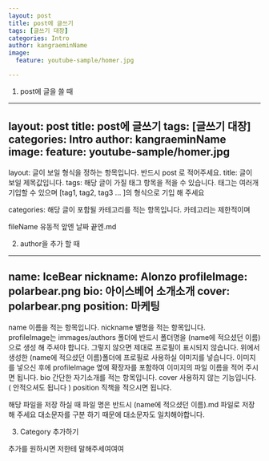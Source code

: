 ```yaml
---
layout: post
title: post에 글쓰기
tags: [글쓰기 대장]
categories: Intro
author: kangraeminName
image:
  feature: youtube-sample/homer.jpg

---
```


1. post에 글을 쓸 때

---
layout: post
title: post에 글쓰기
tags: [글쓰기 대장]
categories: Intro
author: kangraeminName
image:
  feature: youtube-sample/homer.jpg
---

layout: 글이 보일 형식을 정하는 항목입니다. 반드시 post 로 적어주세요.
title: 글이 보일 제목값입니다.
tags: 해당 글이 가질 태그 항목을 적을 수 있습니다. 태그는 여러개 기입할 수 있으며 [tag1, tag2, tag3 ... ]의 형식으로 기입 해 주세요

categories: 해당 글이 포함될 카테고리를 적는 항목입니다. 카테고리는 제한적이며

fileName 유동적
         앞엔 날짜
         끝엔.md

2. author을 추가 할 때

---
name: IceBear
nickname: Alonzo
profileImage: polarbear.png
bio: 아이스베어 소개소개
cover: polarbear.png
position: 마케팅
---

name 이름을 적는 항목입니다.
nickname 별명을 적는 항목입니다.  
profileImage는 immages/authors 폴더에 반드시 폴더명을 (name에 적으셨던 이름)으로 생성 해 주셔야 합니다. 그렇지 않으면 제대로 프로필이 표시되지 않습니다.
              위에서 생성한 (name에 적으셨던 이름)폴더에 프로필로 사용하실 이미지를 넣습니다.
              이미지를 넣으신 후에 profileImage 옆에 확장자를 포함하여 이미지의 파일 이름을 적어 주시면 됩니다.
bio 간단한 자기소개를 적는 항목입니다.
cover 사용하지 않는 기능입니다. ( 안적으셔도 됩니다 )
position 직책을 적으시면 됩니다.

해당 파일을 저장 하실 때 파일 명은 반드시 (name에 적으셨던 이름).md 파일로 저장 해 주세요 대소문자를 구분 하기 때문에 대소문자도 일치해야합니다.   

3. Category 추가하기

추가를 원하시면 저한테 말해주세여여여 

